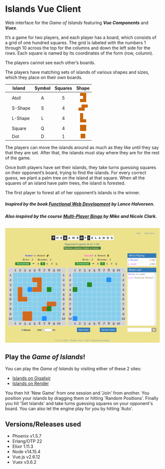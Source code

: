 # Islands Vue Client

Web interface for the _Game of Islands_
featuring **_Vue Components_** and **_Vuex_**.

It’s a game for two players, and each player has a board, which consists of a
grid of one hundred squares. The grid is labeled with the numbers 1 through
10 across the top for the columns and down the left side for the rows.
Each square is named by its coordinates of the form (row, column).

The players cannot see each other’s boards.

The players have matching sets of islands of various shapes and sizes, which
they place on their own boards.

|Island                         |Symbol|Squares|Shape              |
|-------------------------------|:----:|:-----:|:-----------------:|
|&nbsp;&nbsp;&nbsp;&nbsp;Atoll  |  A   |   5   |![atoll][atoll]    |
|&nbsp;&nbsp;&nbsp;&nbsp;S-Shape|  S   |   4   |![s-shape][s-shape]|
|&nbsp;&nbsp;&nbsp;&nbsp;L-Shape|  L   |   4   |![l-shape][l-shape]|
|&nbsp;&nbsp;&nbsp;&nbsp;Square |  Q   |   4   |![square][square]  |
|&nbsp;&nbsp;&nbsp;&nbsp;Dot    |  D   |   1   |![dot][dot]        |

The players can move the islands around as much as they like until they say
that they are set. After that, the islands must stay where they are for the
rest of the game.

Once both players have set their islands, they take turns guessing squares
on their opponent’s board, trying to find the islands. For every correct guess,
we plant a palm tree on the island at that square. When all the squares
of an island have palm trees, the island is forested.

The first player to forest all of her opponent’s islands is the winner.

##### Inspired by the book [Functional Web Development](https://pragprog.com/book/lhelph/functional-web-development-with-elixir-otp-and-phoenix) by Lance Halvorsen.

##### Also inspired by the course [Multi-Player Bingo](https://pragmaticstudio.com/courses/unpacked-bingo) by Mike and Nicole Clark.

## ![game](assets/static/images/game-of-islands.png)

## Play the _Game of Islands_!

You can play the _Game of Islands_ by visiting either of these 2 sites:

* [Islands on Gigalixir](https://unused-stained-newtnutria.gigalixirapp.com/)
* [Islands on Render](https://islands-0kdm.onrender.com/)

You then hit 'New Game' from one session and 'Join' from another.
You position your islands by dragging them or hitting 'Random Positions'.
Finally you hit 'Set Islands' and take turns guessing squares on your
opponent's board. You can also let the engine play for you by hitting 'Auto'.

## Versions/Releases used

- Phoenix v1.5.7
- Erlang/OTP 22
- Elixir 1.11.3
- Node v14.15.4
- Vue.js v2.6.12
- Vuex v3.6.2

[atoll]: assets/static/images/atoll.png
[s-shape]: assets/static/images/s-shape.png
[l-shape]: assets/static/images/l-shape.png
[square]: assets/static/images/square.png
[dot]: assets/static/images/dot.png
